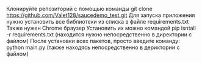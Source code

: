 Клонируйте репозиторий с помощью команды git clone https://github.com/Valet128/saucedemo_test.git
Для запуска приложения нужно установить все библиотеки из списка в файле requirements.txt
Также нужен Chrome браузер
Установить их можно командой pip isntall -r requirements.txt (находится нужно непосредственно в директории с файлом)
После установки всех пакетов, просто введите команду: python main.py (также находясь непосредственно в дериктории с файлом)